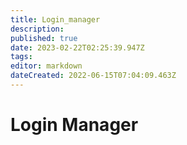 ```yaml
---
title: Login_manager
description: 
published: true
date: 2023-02-22T02:25:39.947Z
tags: 
editor: markdown
dateCreated: 2022-06-15T07:04:09.463Z
---
```


# Login Manager